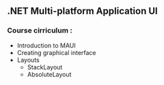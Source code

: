 ## .NET Multi-platform Application UI

### Course cirriculum :

- Introduction to MAUI
- Creating graphical interface
- Layouts
  - StackLayout
  - AbsoluteLayout
  

